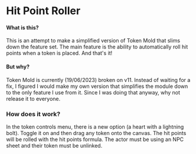 # Hit Point Roller

#### What is this?
This is an attempt to make a simplified version of Token Mold that slims down the feature set. The main feature is the ability to automatically roll hit points when a token is placed. And that's it!

#### But why?
Token Mold is currently (19/06/2023) broken on v11. Instead of waiting for a fix, I figured I would make my own version that simplifies the module down to the only feature I use from it. Since I was doing that anyway, why not release it to everyone.

### How does it work?
In the token controls menu, there is a new option (a heart with a lightning bolt). Toggle it on and then drag any token onto the canvas. The hit points will be rolled with the hit points formula. The actor must be using an NPC sheet and their token must be unlinked.